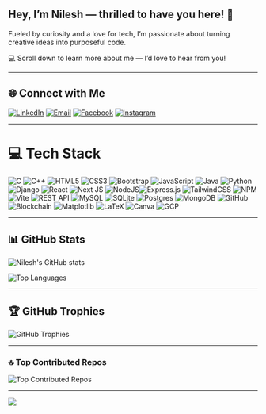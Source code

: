 ## Hey, I’m Nilesh — thrilled to have you here! 👋  

Fueled by curiosity and a love for tech, I’m passionate about turning creative ideas into purposeful code.  

💻  Scroll down to learn more about me — I’d love to hear from you!  


---

## 🌐 Connect with Me  
[![LinkedIn](https://img.shields.io/badge/LinkedIn-%230077B5.svg?logo=linkedin&logoColor=white)](https://www.linkedin.com/in/nilesh-singh-b05634275)  [![Email](https://img.shields.io/badge/Email-D14836?logo=gmail&logoColor=white)](mailto:nileshsingh17052003@gmail.com)  [![Facebook](https://img.shields.io/badge/Facebook-%231877F2.svg?logo=Facebook&logoColor=white)](https://www.facebook.com/profile.php?id=100054256002167)  [![Instagram](https://img.shields.io/badge/Instagram-%23E4405F.svg?logo=Instagram&logoColor=white)](https://instagram.com/nile_17_05)  


---

# 💻 Tech Stack  
![C](https://img.shields.io/badge/c-%2300599C.svg?style=for-the-badge&logo=c&logoColor=white)  ![C++](https://img.shields.io/badge/c++-%2300599C.svg?style=for-the-badge&logo=c%2B%2B&logoColor=white)  ![HTML5](https://img.shields.io/badge/html5-%23E34F26.svg?style=for-the-badge&logo=html5&logoColor=white)  ![CSS3](https://img.shields.io/badge/css3-%231572B6.svg?style=for-the-badge&logo=css3&logoColor=white)  ![Bootstrap](https://img.shields.io/badge/bootstrap-%237952b3.svg?style=for-the-badge&logo=bootstrap&logoColor=white)  ![JavaScript](https://img.shields.io/badge/javascript-%23323330.svg?style=for-the-badge&logo=javascript&logoColor=%23F7DF1E)  ![Java](https://img.shields.io/badge/java-%23ED8B00.svg?style=for-the-badge&logo=openjdk&logoColor=white)  ![Python](https://img.shields.io/badge/python-3670A0?style=for-the-badge&logo=python&logoColor=ffdd54)  ![Django](https://img.shields.io/badge/django-%23092E20.svg?style=for-the-badge&logo=django&logoColor=white)  ![React](https://img.shields.io/badge/react-%2320232a.svg?style=for-the-badge&logo=react&logoColor=%2361DAFB)  ![Next JS](https://img.shields.io/badge/Next-black?style=for-the-badge&logo=next.js&logoColor=white) ![NodeJS](https://img.shields.io/badge/Node.js-6DA55F?style=for-the-badge&logo=nodedotjs&logoColor=white)![Express.js](https://img.shields.io/badge/express.js-%23404d59.svg?style=for-the-badge&logo=express&logoColor=%2361DAFB)  ![TailwindCSS](https://img.shields.io/badge/tailwindcss-%2338B2AC.svg?style=for-the-badge&logo=tailwind-css&logoColor=white) ![NPM](https://img.shields.io/badge/NPM-%23CB3837.svg?style=for-the-badge&logo=npm&logoColor=white)  ![Vite](https://img.shields.io/badge/vite-%23646CFF.svg?style=for-the-badge&logo=vite&logoColor=white)  ![REST API](https://img.shields.io/badge/REST_API-0088CC.svg?style=for-the-badge&logo=rest&logoColor=white)  ![MySQL](https://img.shields.io/badge/mysql-4479A1.svg?style=for-the-badge&logo=mysql&logoColor=white)  ![SQLite](https://img.shields.io/badge/sqlite-%2307405e.svg?style=for-the-badge&logo=sqlite&logoColor=white)  ![Postgres](https://img.shields.io/badge/postgres-%23316192.svg?style=for-the-badge&logo=postgresql&logoColor=white)  ![MongoDB](https://img.shields.io/badge/MongoDB-%234ea94b.svg?style=for-the-badge&logo=mongodb&logoColor=white)  ![GitHub](https://img.shields.io/badge/github-%23121011.svg?style=for-the-badge&logo=github&logoColor=white)  ![Blockchain](https://img.shields.io/badge/blockchain-%23007ACC.svg?style=for-the-badge&logo=blockchain&logoColor=white)  ![Matplotlib](https://img.shields.io/badge/Matplotlib-%23ffffff.svg?style=for-the-badge&logo=Matplotlib&logoColor=black)  ![LaTeX](https://img.shields.io/badge/LaTeX-%23008080.svg?style=for-the-badge&logo=latex&logoColor=white)  ![Canva](https://img.shields.io/badge/Canva-%2300C4CC.svg?style=for-the-badge&logo=Canva&logoColor=white)  ![GCP](https://img.shields.io/badge/gcp-%234285F4.svg?style=for-the-badge&logo=googlecloud&logoColor=white)  

---


## 📊 GitHub Stats  

![Nilesh's GitHub stats](https://github-readme-stats.vercel.app/api?username=Nile5h03&theme=dark&hide_border=false&include_all_commits=true&count_private=true)  

![Top Languages](https://github-readme-stats.vercel.app/api/top-langs/?username=Nile5h03&theme=dark&hide_border=false&layout=compact&langs_count=8)


---

## 🏆 GitHub Trophies  
 



![GitHub Trophies](https://github-profile-trophy.vercel.app/?username=Nile5h03&theme=radical&no-frame=false&no-bg=true&margin-w=4) 

---

### 🔝 Top Contributed Repos  

![Top Contributed Repos](https://github-contributor-stats.vercel.app/api?username=Nile5h03&limit=5&theme=dark&combine_all_yearly_contributions=true)  


---

[![](https://visitcount.itsvg.in/api?id=Nile5h03&icon=0&color=0)](https://visitcount.itsvg.in)  

<!-- Proudly created with GPRM ( https://gprm.itsvg.in ) -->


